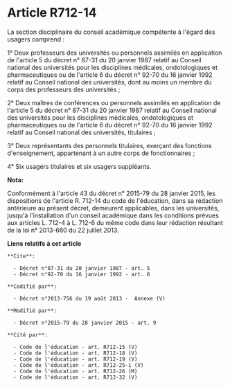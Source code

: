 # Article R712-14

La section disciplinaire du conseil académique compétente à l'égard des usagers comprend :

1° Deux professeurs des universités ou personnels assimilés en application de l'article 5 du décret n° 87-31 du 20 janvier
1987 relatif au Conseil national des universités pour les disciplines médicales, ondotologiques et pharmaceutiques ou de
l'article 6 du décret n° 92-70 du 16 janvier 1992 relatif au Conseil national des universités, dont au moins un membre du
corps des professeurs des universités ;

2° Deux maîtres de conférences ou personnels assimilés en application de l'article 5 du décret n° 87-31 du 20 janvier 1987
relatif au Conseil national des universités pour les disciplines médicales, ondotologiques et pharmaceutiques ou de l'article
6 du décret n° 92-70 du 16 janvier 1992 relatif au Conseil national des universités, titulaires ;

3° Deux représentants des personnels titulaires, exerçant des fonctions d'enseignement, appartenant à un autre corps de
fonctionnaires ;

4° Six usagers titulaires et six usagers suppléants.

**Nota:**

Conformément à l'article 43 du décret n° 2015-79 du 28 janvier 2015, les dispositions de l'article R. 712-14 du code de
l'éducation, dans sa rédaction antérieure au présent décret, demeurent applicables, dans les universités, jusqu'à
l'installation d'un conseil académique dans les conditions prévues aux articles L. 712-4 à L. 712-6 du même code dans leur
rédaction résultant de la loi n° 2013-660 du 22 juillet 2013.

**Liens relatifs à cet article**

	**Cite**:

	  - Décret n°87-31 du 20 janvier 1987 - art. 5
	  - Décret n°92-70 du 16 janvier 1992 - art. 6

	**Codifié par**:

	  - Décret n°2013-756 du 19 août 2013 -  Annexe (V)

	**Modifié par**:

	  - Décret n°2015-79 du 28 janvier 2015 - art. 9

	**Cité par**:

	  - Code de l'éducation - art. R712-15 (V)
	  - Code de l'éducation - art. R712-18 (V)
	  - Code de l'éducation - art. R712-19 (V)
	  - Code de l'éducation - art. R712-25-1 (V)
	  - Code de l'éducation - art. R712-26 (M)
	  - Code de l'éducation - art. R712-32 (V)
